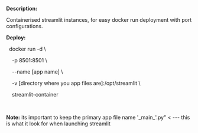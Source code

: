 <b>Description:</b>

Containerised streamlit instances, for easy docker run deployment with port configurations. 

<b>Deploy:</b>

   
&nbsp; docker run -d \\

  &nbsp;&nbsp;&nbsp; -p 8501:8501 \\
  
  &nbsp;&nbsp;&nbsp; --name [app name] \\ 
  
  &nbsp;&nbsp;&nbsp; -v [directory where you app files are]:/opt/streamlit \\ 
  
  &nbsp;&nbsp;&nbsp; streamlit-container

<br>

<b>Note:</b> its important to keep the primary app file name '\_main\_'.py" < --- this is what it look for when launching streamlit



